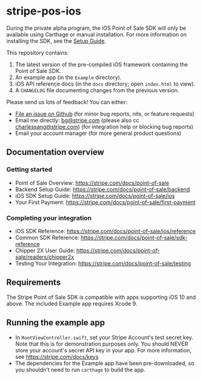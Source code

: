 # stripe-pos-ios

During the private alpha program, the iOS Point of Sale SDK will only be available using Carthage or manual installation. For more information on installing the SDK, see the [Setup Guide](https://stripe.com/docs/point-of-sale).

This repository contains:
1. The latest version of the pre-compiled iOS framework containing the Point of Sale SDK.
2. An example app (in the `Example` directory).
3. iOS API reference docs (in the `docs` directory; open `index.html` to view).
4. A `CHANGELOG` file documenting changes from the previous version.

Please send us lots of feedback! You can either:
- [File an issue on Github](https://github.com/stripe/stripe-pos-ios/issues/new) (for minor bug reports, nits, or feature requests)
- Email me directly: bg@stripe.com (please also cc charlessang@stripe.com) (for integration help or blocking bug reports)
- Email your account manager (for more general product questions)

## Documentation overview

### Getting started
- Point of Sale Overview: https://stripe.com/docs/point-of-sale
- Backend Setup Guide: https://stripe.com/docs/point-of-sale/backend
- iOS SDK Setup Guide: https://stripe.com/docs/point-of-sale/ios
- Your First Payment: https://stripe.com/docs/point-of-sale/first-payment

### Completing your integration
- iOS SDK Reference: https://stripe.com/docs/point-of-sale/ios/reference
- Common SDK Reference: https://stripe.com/docs/point-of-sale/sdk-reference
- Chipper 2X User Guide: https://stripe.com/docs/point-of-sale/readers/chipper2x
- Testing Your Integration: https://stripe.com/docs/point-of-sale/testing

## Requirements
The Stripe Point of Sale SDK is compatible with apps supporting iOS 10 and above. The included Example app requires Xcode 9.

## Running the example app
- In `RootViewController.swift`, set your Stripe Account's test secret key. Note that this is for demonstration purposes only. You should NEVER store your account's secret API key in your app. For more information, see https://stripe.com/docs/keys
- The dependencies for the Example app have been pre-downloaded, so you shouldn't need to run `carthage` to build the app.

